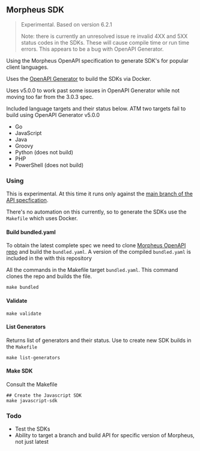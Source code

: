 ## Morpheus SDK

> Experimental. Based on version 6.2.1
> 
> Note: there is currently an unresolved issue re invalid 4XX and 5XX status codes in the SDKs. These will cause compile 
> time or run time errors.
> This appears to be a bug with OpenAPI Generator.

Using the Morpheus OpenAPI specification to generate SDK's for popular client languages.

Uses the [OpenAPI Generator](https://openapi-generator.tech/) to build the SDKs via Docker.

Uses v5.0.0 to work past some issues in OpenAPI Generator while not moving too far from the 3.0.3 spec.

Included language targets and their status below. ATM two targets fail to build using OpenAPI Generator v5.0.0
- Go
- JavaScript
- Java
- Groovy
- Python (does not build)
- PHP
- PowerShell (does not build)

### Using

This is experimental. At this time it runs only against the [main branch of the API specfication](https://github.com/gomorpheus/morpheus-openapi).

There's no automation on this currently, so to generate the SDKs use the `Makefile` which uses Docker.


#### Build bundled.yaml

To obtain the latest complete spec we need to clone [Morpheus OpenAPI repo](https://github.com/gomorpheus/morpheus-openapi) 
and build the `bundled.yaml`. A version of the compiled `bundled.yaml` is included in the with this repository

All the commands in the Makefile target `bundled.yaml`. This command clones the repo and builds the file.

```shell
make bundled
```

#### Validate

```shell
make validate
```

#### List Generators

Returns list of generators and their status. Use to create new SDK builds in the `Makefile`

```shell
make list-generators
```

#### Make SDK
Consult the Makefile
```shell
## Create the Javascript SDK
make javascript-sdk
```


### Todo
- Test the SDKs
- Ability to target a branch and build API for specific version of Morpheus, not just latest
